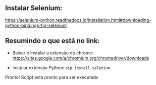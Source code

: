 ## Instalar Selenium:
<a>https://selenium-python.readthedocs.io/installation.html#downloading-python-bindings-for-selenium</a>

## Resumindo o que está no link:

- Baixar e instalar a extensão do chrome:
<a>https://sites.google.com/a/chromium.org/chromedriver/downloads</a>

- Instalar extensão Python:
`pip install selenium`

Pronto! Script está pronto para ser executado
